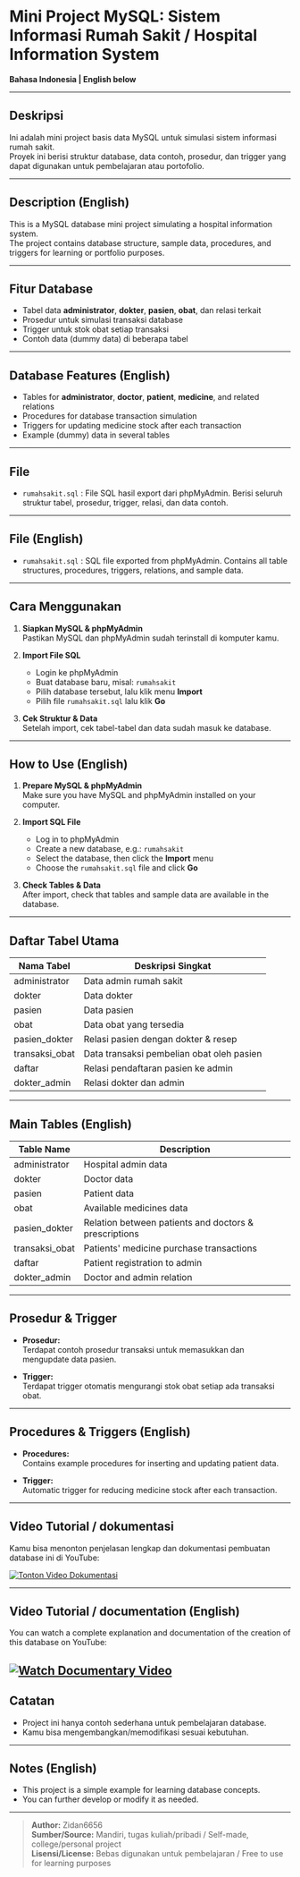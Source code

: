 # Mini Project MySQL: Sistem Informasi Rumah Sakit / Hospital Information System

**Bahasa Indonesia | English below**

---

## Deskripsi

Ini adalah mini project basis data MySQL untuk simulasi sistem informasi rumah sakit.  
Proyek ini berisi struktur database, data contoh, prosedur, dan trigger yang dapat digunakan untuk pembelajaran atau portofolio.

---

## Description (English)

This is a MySQL database mini project simulating a hospital information system.  
The project contains database structure, sample data, procedures, and triggers for learning or portfolio purposes.

---

## Fitur Database

- Tabel data **administrator**, **dokter**, **pasien**, **obat**, dan relasi terkait  
- Prosedur untuk simulasi transaksi database  
- Trigger untuk stok obat setiap transaksi  
- Contoh data (dummy data) di beberapa tabel

---

## Database Features (English)

- Tables for **administrator**, **doctor**, **patient**, **medicine**, and related relations  
- Procedures for database transaction simulation  
- Triggers for updating medicine stock after each transaction  
- Example (dummy) data in several tables

---

## File

- `rumahsakit.sql` : File SQL hasil export dari phpMyAdmin. Berisi seluruh struktur tabel, prosedur, trigger, relasi, dan data contoh.

---

## File (English)

- `rumahsakit.sql` : SQL file exported from phpMyAdmin. Contains all table structures, procedures, triggers, relations, and sample data.

---

## Cara Menggunakan

1. **Siapkan MySQL & phpMyAdmin**  
   Pastikan MySQL dan phpMyAdmin sudah terinstall di komputer kamu.

2. **Import File SQL**  
   - Login ke phpMyAdmin  
   - Buat database baru, misal: `rumahsakit`  
   - Pilih database tersebut, lalu klik menu **Import**  
   - Pilih file `rumahsakit.sql` lalu klik **Go**

3. **Cek Struktur & Data**  
   Setelah import, cek tabel-tabel dan data sudah masuk ke database.

---

## How to Use (English)

1. **Prepare MySQL & phpMyAdmin**  
   Make sure you have MySQL and phpMyAdmin installed on your computer.

2. **Import SQL File**  
   - Log in to phpMyAdmin  
   - Create a new database, e.g.: `rumahsakit`  
   - Select the database, then click the **Import** menu  
   - Choose the `rumahsakit.sql` file and click **Go**

3. **Check Tables & Data**  
   After import, check that tables and sample data are available in the database.

---

## Daftar Tabel Utama

| Nama Tabel        | Deskripsi Singkat                                  |
|-------------------|----------------------------------------------------|
| administrator     | Data admin rumah sakit                             |
| dokter            | Data dokter                                        |
| pasien            | Data pasien                                        |
| obat              | Data obat yang tersedia                            |
| pasien_dokter     | Relasi pasien dengan dokter & resep                |
| transaksi_obat    | Data transaksi pembelian obat oleh pasien          |
| daftar            | Relasi pendaftaran pasien ke admin                 |
| dokter_admin      | Relasi dokter dan admin                            |

---

## Main Tables (English)

| Table Name        | Description                                        |
|-------------------|----------------------------------------------------|
| administrator     | Hospital admin data                                 |
| dokter            | Doctor data                                         |
| pasien            | Patient data                                        |
| obat              | Available medicines data                            |
| pasien_dokter     | Relation between patients and doctors & prescriptions|
| transaksi_obat    | Patients' medicine purchase transactions            |
| daftar            | Patient registration to admin                       |
| dokter_admin      | Doctor and admin relation                           |

---

## Prosedur & Trigger

- **Prosedur:**  
  Terdapat contoh prosedur transaksi untuk memasukkan dan mengupdate data pasien.

- **Trigger:**  
  Terdapat trigger otomatis mengurangi stok obat setiap ada transaksi obat.

---

## Procedures & Triggers (English)

- **Procedures:**  
  Contains example procedures for inserting and updating patient data.

- **Trigger:**  
  Automatic trigger for reducing medicine stock after each transaction.

---

## Video Tutorial / dokumentasi

Kamu bisa menonton penjelasan lengkap dan dokumentasi pembuatan database ini di YouTube:


[![Tonton Video Dokumentasi](https://img.youtube.com/vi/D5M8y6vJb5w/0.jpg)](https://www.youtube.com/watch?v=D5M8y6vJb5w)

---

## Video Tutorial / documentation (English)

You can watch a complete explanation and documentation of the creation of this database on YouTube:


[![Watch Documentary Video](https://img.youtube.com/vi/D5M8y6vJb5w/0.jpg)](https://www.youtube.com/watch?v=D5M8y6vJb5w)
---

## Catatan

- Project ini hanya contoh sederhana untuk pembelajaran database.
- Kamu bisa mengembangkan/memodifikasi sesuai kebutuhan.

---

## Notes (English)

- This project is a simple example for learning database concepts.
- You can further develop or modify it as needed.

---

> **Author:** Zidan6656  
> **Sumber/Source:** Mandiri, tugas kuliah/pribadi / Self-made, college/personal project  
> **Lisensi/License:** Bebas digunakan untuk pembelajaran / Free to use for learning purposes
